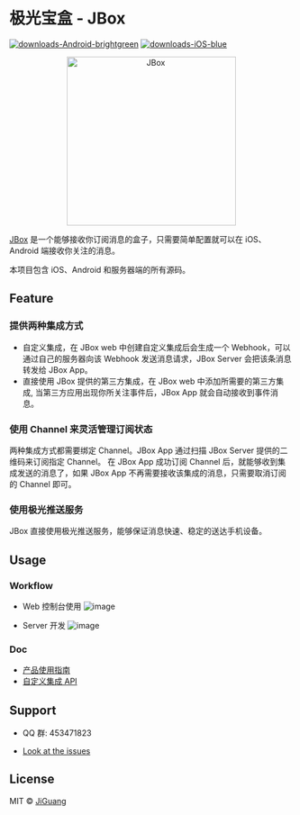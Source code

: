 # 极光宝盒 - JBox

[![downloads-Android-brightgreen](https://img.shields.io/badge/downloads-Android-brightgreen.svg)]()
[![downloads-iOS-blue](https://img.shields.io/badge/downloads-iOS-blue.svg)]()

<p align="center">
    <a href="http://jbox.jiguang.cn/" target="_blank">
        <img src="https://github.com/jpush/jbox/blob/dev/ReadmeResource/Boxinbear%401x.png" alt="JBox" width=300/>
    </a>
</p>

[JBox](http://jbox.jiguang.cn/) 是一个能够接收你订阅消息的盒子，只需要简单配置就可以在 iOS、Android 端接收你关注的消息。

本项目包含 iOS、Android 和服务器端的所有源码。

## Feature

### 提供两种集成方式

- 自定义集成，在 JBox web 中创建自定义集成后会生成一个 Webhook，可以通过自己的服务器向该 Webhook 发送消息请求，JBox Server 会把该条消息转发给 JBox App。
- 直接使用 JBox 提供的第三方集成，在 JBox web 中添加所需要的第三方集成, 当第三方应用出现你所关注事件后，JBox App 就会自动接收到事件消息。

### 使用 Channel 来灵活管理订阅状态
两种集成方式都需要绑定 Channel。JBox App 通过扫描 JBox Server 提供的二维码来订阅指定 Channel。
在 JBox App 成功订阅 Channel 后，就能够收到集成发送的消息了，如果 JBox App 不再需要接收该集成的消息，只需要取消订阅的 Channel 即可。

### 使用极光推送服务
JBox 直接使用极光推送服务，能够保证消息快速、稳定的送达手机设备。


## Usage
### Workflow
- Web 控制台使用
![image](https://github.com/jpush/jbox/blob/dev/ReadmeResource/jboxWebImg.png)

- Server 开发
![image](https://github.com/jpush/jbox/blob/dev/ReadmeResource/jboxServerImg.png)

### Doc
- [产品使用指南](http://jbox.jiguang.cn/guide)
- [自定义集成 API](http://jbox.jiguang.cn/document)

## Support
- QQ 群: 453471823
<!-- - [极光社区](http://community.jiguang.cn/) -->
- [Look at the issues](https://github.com/jpush/jbox/issues)

## License
MIT © [JiGuang](/LICENSE)
